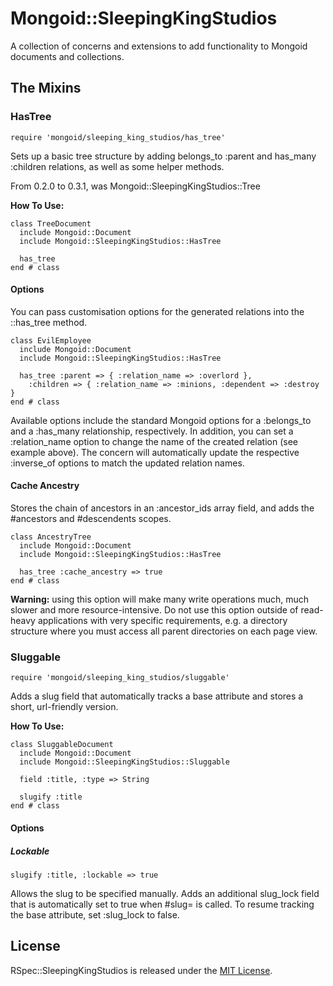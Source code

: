 # Mongoid::SleepingKingStudios

A collection of concerns and extensions to add functionality to Mongoid
documents and collections.

## The Mixins

### HasTree

    require 'mongoid/sleeping_king_studios/has_tree'

Sets up a basic tree structure by adding belongs_to :parent and has_many
:children relations, as well as some helper methods.

From 0.2.0 to 0.3.1, was Mongoid::SleepingKingStudios::Tree

**How To Use:**

    class TreeDocument
      include Mongoid::Document
      include Mongoid::SleepingKingStudios::HasTree

      has_tree
    end # class

#### Options

You can pass customisation options for the generated relations into the
::has\_tree method.

    class EvilEmployee
      include Mongoid::Document
      include Mongoid::SleepingKingStudios::HasTree

      has_tree :parent => { :relation_name => :overlord },
        :children => { :relation_name => :minions, :dependent => :destroy }
    end # class

Available options include the standard Mongoid options for a :belongs_to and a
:has_many relationship, respectively. In addition, you can set a :relation_name
option to change the name of the created relation (see example above). The
concern will automatically update the respective :inverse_of options to match
the updated relation names.

#### Cache Ancestry

Stores the chain of ancestors in an :ancestor_ids array field, and adds the
#ancestors and #descendents scopes.

    class AncestryTree
      include Mongoid::Document
      include Mongoid::SleepingKingStudios::HasTree

      has_tree :cache_ancestry => true
    end # class

**Warning:** using this option will make many write operations much, much
slower and more resource-intensive. Do not use this option outside of
read-heavy applications with very specific requirements, e.g. a directory
structure where you must access all parent directories on each page view.

### Sluggable

    require 'mongoid/sleeping_king_studios/sluggable'

Adds a slug field that automatically tracks a base attribute and stores a
short, url-friendly version.

**How To Use:**

    class SluggableDocument
      include Mongoid::Document
      include Mongoid::SleepingKingStudios::Sluggable

      field :title, :type => String

      slugify :title
    end # class

#### Options

##### Lockable

    slugify :title, :lockable => true

Allows the slug to be specified manually. Adds an additional slug_lock field
that is automatically set to true when #slug= is called. To resume tracking the
base attribute, set :slug_lock to false.

## License

RSpec::SleepingKingStudios is released under the
[MIT License](http://www.opensource.org/licenses/MIT).
